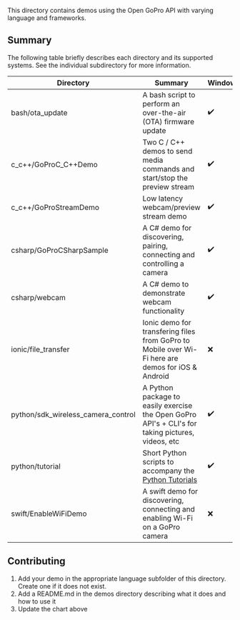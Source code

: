 This directory contains demos using the Open GoPro API with varying language and frameworks.

## Summary

The following table briefly describes each directory and its supported systems. See the individual subdirectory
for more information.

| Directory                          | Summary                                                                                                       | Windows | Mac | Linux | Mobile |
| ---------------------------------- | ------------------------------------------------------------------------------------------------------------- | ------- | --- | ----- | ------ |
| bash/ota_update                    | A bash script to perform an over-the-air (OTA) firmware update                                                | ✔️      | ✔️  | ✔️    | ❌     |
| c_c++/GoProC_C++Demo               | Two C / C++ demos to send media commands and start/stop the preview stream                                    | ✔️      | ✔️  | ✔️    | ❌     |
| c_c++/GoProStreamDemo              | Low latency webcam/preview stream demo                                                                        | ✔️      | ❌  | ❌    | ❌     |
| csharp/GoProCSharpSample           | A C# demo for discovering, pairing, connecting and controlling a camera                                       | ✔️      | ❌  | ❌    | ❌     |
| csharp/webcam                      | A C# demo to demonstrate webcam functionality                                                                 | ✔️      | ❌  | ❌    | ❌     |
| ionic/file_transfer                | Ionic demo for transfering files from GoPro to Mobile over Wi-Fi here are demos for iOS & Android             | ❌      | ❌  | ❌    | ✔️     |
| python/sdk_wireless_camera_control | A Python package to easily exercise the Open GoPro API's + CLI's for taking pictures, videos, etc             | ✔️      | ✔️  | ✔️    | ❌     |
| python/tutorial                    | Short Python scripts to accompany the [Python Tutorials](https://gopro.github.io/OpenGoPro/tutorials/#python) | ✔️      | ✔️  | ✔️    | ❌     |
| swift/EnableWiFiDemo               | A swift demo for discovering, connecting and enabling Wi-Fi on a GoPro camera                                 | ❌      | ❌  | ❌    | ✔️     |

## Contributing

1. Add your demo in the appropriate language subfolder of this directory. Create one if it does not exist.
1. Add a README.md in the demos directory describing what it does and how to use it
1. Update the chart above
